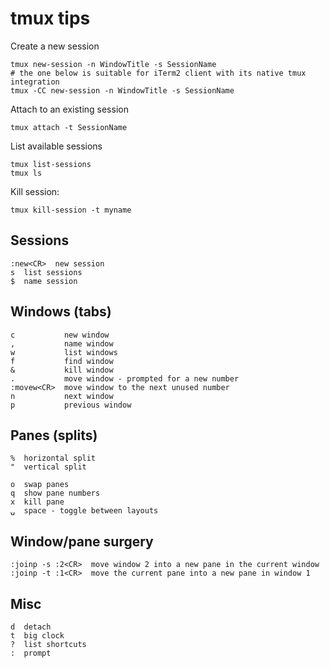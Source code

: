# tmux tips

Create a new session

    tmux new-session -n WindowTitle -s SessionName
    # the one below is suitable for iTerm2 client with its native tmux integration
    tmux -CC new-session -n WindowTitle -s SessionName

Attach to an existing session

    tmux attach -t SessionName

List available sessions

    tmux list-sessions
    tmux ls

Kill session:

    tmux kill-session -t myname


## Sessions

    :new<CR>  new session
    s  list sessions
    $  name session

## Windows (tabs)

    c           new window
    ,           name window
    w           list windows
    f           find window
    &           kill window
    .           move window - prompted for a new number
    :movew<CR>  move window to the next unused number
    n           next window
    p           previous window

## Panes (splits)

    %  horizontal split
    "  vertical split
    
    o  swap panes
    q  show pane numbers
    x  kill pane
    ⍽  space - toggle between layouts

## Window/pane surgery

    :joinp -s :2<CR>  move window 2 into a new pane in the current window
    :joinp -t :1<CR>  move the current pane into a new pane in window 1


## Misc

    d  detach
    t  big clock
    ?  list shortcuts
    :  prompt
